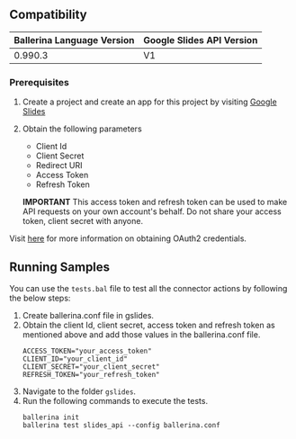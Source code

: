 ## Compatibility

| Ballerina Language Version  | Google Slides API Version      |
| ----------------------------| -------------------------------|
|  0.990.3                    |   V1                           |

### Prerequisites

1. Create a project and create an app for this project by visiting [Google Slides](https://console.developers.google.com/)
2. Obtain the following parameters
    * Client Id
    * Client Secret
    * Redirect URI
    * Access Token
    * Refresh Token

    **IMPORTANT** This access token and refresh token can be used to make API requests on your own
    account's behalf. Do not share your access token, client  secret with anyone.

Visit [here](https://developers.google.com/identity/protocols/OAuth2WebServer) for more information on obtaining OAuth2 credentials.

## Running Samples
You can use the `tests.bal` file to test all the connector actions by following the below steps:
1. Create ballerina.conf file in gslides.
2. Obtain the client Id, client secret, access token and refresh token as mentioned above and add those values in the ballerina.conf file.
    ```
    ACCESS_TOKEN="your_access_token"
    CLIENT_ID="your_client_id"
    CLIENT_SECRET="your_client_secret"
    REFRESH_TOKEN="your_refresh_token"
    ```
3. Navigate to the folder `gslides`.
4. Run the following commands to execute the tests.
    ```
    ballerina init
    ballerina test slides_api --config ballerina.conf
    ```
